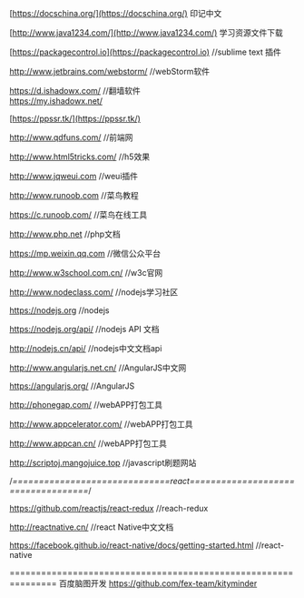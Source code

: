 [https://docschina.org/](https://docschina.org/)  印记中文

[http://www.java1234.com/](http://www.java1234.com/)          学习资源文件下载

[https://packagecontrol.io](https://packagecontrol.io)           //sublime text 插件

http://www.jetbrains.com/webstorm/  //webStorm软件

https://d.ishadowx.com/             //翻墙软件   
https://my.ishadowx.net/

[https://ppssr.tk/](https://ppssr.tk/)

http://www.qdfuns.com/               //前端网

http://www.html5tricks.com/          //h5效果

http://www.jqweui.com                //weui插件

http://www.runoob.com                 //菜鸟教程

https://c.runoob.com/              //菜鸟在线工具

http://www.php.net                     //php文档

https://mp.weixin.qq.com               //微信公众平台

http://www.w3school.com.cn/            //w3c官网

http://www.nodeclass.com/             //nodejs学习社区

https://nodejs.org                    //nodejs

https://nodejs.org/api/                //nodejs API 文档

http://nodejs.cn/api/                  //nodejs中文文档api

http://www.angularjs.net.cn/            //AngularJS中文网

https://angularjs.org/			//AngularJS

http://phonegap.com/                    //webAPP打包工具

http://www.appcelerator.com/            //webAPP打包工具

http://www.appcan.cn/                     //webAPP打包工具

http://scriptoj.mangojuice.top             //javascript刷题网站

/*==============================react===================================*/

https://github.com/reactjs/react-redux        //reach-redux

http://reactnative.cn/                     //react Native中文文档

https://facebook.github.io/react-native/docs/getting-started.html   //react-native


===============================================================
百度脑图开发
https://github.com/fex-team/kityminder
